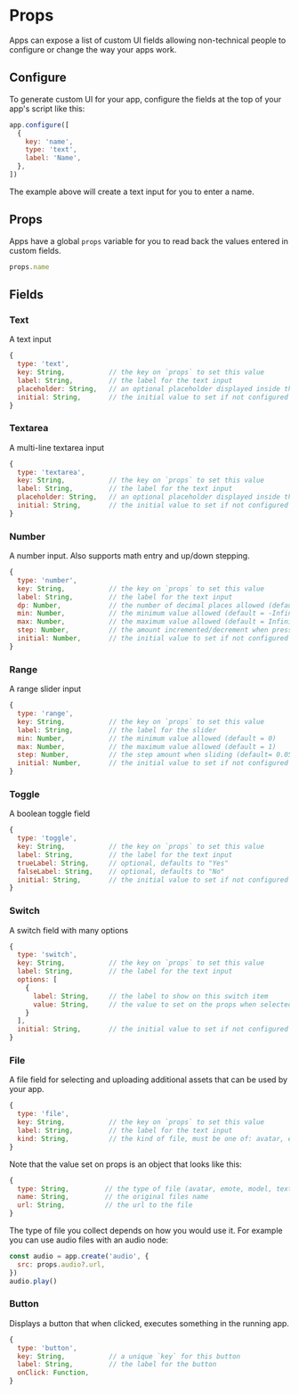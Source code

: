 # Props

Apps can expose a list of custom UI fields allowing non-technical people to configure or change the way your apps work.

## Configure

To generate custom UI for your app, configure the fields at the top of your app's script like this:

```jsx
app.configure([
  {
    key: 'name',
    type: 'text',
    label: 'Name',
  },
])
```

The example above will create a text input for you to enter a name.

## Props

Apps have a global `props` variable for you to read back the values entered in custom fields.

```jsx
props.name
```

## Fields

### Text

A text input

```jsx
{
  type: 'text',
  key: String,           // the key on `props` to set this value
  label: String,         // the label for the text input
  placeholder: String,   // an optional placeholder displayed inside the input
  initial: String,       // the initial value to set if not configured
}
```

### Textarea

A multi-line textarea input

```jsx
{
  type: 'textarea',
  key: String,           // the key on `props` to set this value
  label: String,         // the label for the text input
  placeholder: String,   // an optional placeholder displayed inside the input
  initial: String,       // the initial value to set if not configured
}
```

### Number

A number input. Also supports math entry and up/down stepping.

```jsx
{
  type: 'number',
  key: String,           // the key on `props` to set this value
  label: String,         // the label for the text input
  dp: Number,            // the number of decimal places allowed (default = 0)
  min: Number,           // the minimum value allowed (default = -Infinity)
  max: Number,           // the maximum value allowed (default = Infinity)
  step: Number,          // the amount incremented/decrement when pressing up/down arrows (default = 1)
  initial: Number,       // the initial value to set if not configured (default = 0)
}
```

### Range

A range slider input

```jsx
{
  type: 'range',
  key: String,           // the key on `props` to set this value
  label: String,         // the label for the slider
  min: Number,           // the minimum value allowed (default = 0)
  max: Number,           // the maximum value allowed (default = 1)
  step: Number,          // the step amount when sliding (default= 0.05)
  initial: Number,       // the initial value to set if not configured (default = 0)
}
```

### Toggle

A boolean toggle field

```jsx
{
  type: 'toggle',
  key: String,           // the key on `props` to set this value
  label: String,         // the label for the text input
  trueLabel: String,     // optional, defaults to "Yes"
  falseLabel: String,    // optional, defaults to "No"
  initial: String,       // the initial value to set if not configured
}
```

### Switch

A switch field with many options

```jsx
{
  type: 'switch',
  key: String,           // the key on `props` to set this value
  label: String,         // the label for the text input
  options: [
    {
      label: String,     // the label to show on this switch item
      value: String,     // the value to set on the props when selected
    }
  ],
  initial: String,       // the initial value to set if not configured
}
```

### File

A file field for selecting and uploading additional assets that can be used by your app.

```jsx
{
  type: 'file',
  key: String,           // the key on `props` to set this value
  label: String,         // the label for the text input
  kind: String,          // the kind of file, must be one of: avatar, emote, model, texture, hdr, audio
}
```

Note that the value set on props is an object that looks like this:

```jsx
{
  type: String,         // the type of file (avatar, emote, model, texture, hdr, audio)
  name: String,         // the original files name
  url: String,          // the url to the file
}
```

The type of file you collect depends on how you would use it. For example you can use audio files with an audio node:

```jsx
const audio = app.create('audio', {
  src: props.audio?.url,
})
audio.play()
```

### Button

Displays a button that when clicked, executes something in the running app.

```jsx
{
  type: 'button',
  key: String,           // a unique `key` for this button
  label: String,         // the label for the button
  onClick: Function,
}
```
